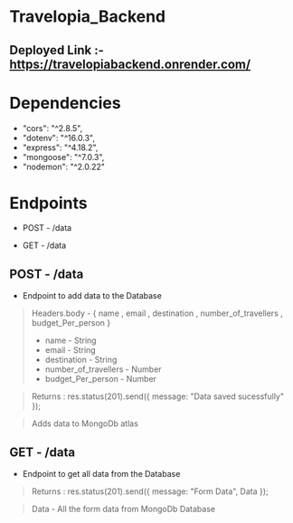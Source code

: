 # Travelopia_Backend

## Deployed Link :- https://travelopiabackend.onrender.com/

# Dependencies 
* "cors": "^2.8.5",
* "dotenv": "^16.0.3",
* "express": "^4.18.2",
* "mongoose": "^7.0.3",
* "nodemon": "^2.0.22"

# Endpoints 

* POST - /data

* GET - /data


## POST - /data

* Endpoint to add data to the Database 
> Headers.body - { name , email , destination , number_of_travellers , budget_Per_person } 
>  * name - String
>  * email - String
>  * destination - String
>  * number_of_travellers - Number
>  * budget_Per_person - Number

> Returns : res.status(201).send({ message: "Data saved sucessfully" });

> Adds data to MongoDb atlas

## GET - /data

* Endpoint to get all data from the Database 

> Returns : res.status(201).send({ message: "Form Data", Data });

> Data - All the form data from MongoDb Database

